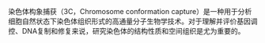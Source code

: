 染色体构象捕获（3C，Chromosome conformation capture）是一种用于分析细胞自然状态下染色体组织形式的高通量分子生物学技术。对于理解并评价基因调控、DNA复制和修复来说，研究染色体的结构性质和空间组织是尤为重要的。 
